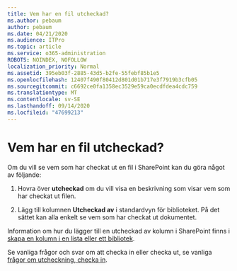 ```yaml
---
title: Vem har en fil utcheckad?
ms.author: pebaum
author: pebaum
ms.date: 04/21/2020
ms.audience: ITPro
ms.topic: article
ms.service: o365-administration
ROBOTS: NOINDEX, NOFOLLOW
localization_priority: Normal
ms.assetid: 395eb03f-2885-43d5-b2fe-55febf85b1e5
ms.openlocfilehash: 12407f490f80412d801d01b717e3f7919b3cfb05
ms.sourcegitcommit: c6692ce0fa1358ec3529e59ca0ecdfdea4cdc759
ms.translationtype: MT
ms.contentlocale: sv-SE
ms.lasthandoff: 09/14/2020
ms.locfileid: "47699213"
---
```

# <a name="who-has-a-file-checked-out"></a>Vem har en fil utcheckad?

Om du vill se vem som har checkat ut en fil i SharePoint kan du göra något av följande:
  
1. Hovra över **utcheckad** om du vill visa en beskrivning som visar vem som har checkat ut filen. 
    
2. Lägg till kolumnen **Utcheckad av** i standardvyn för biblioteket. På det sättet kan alla enkelt se vem som har checkat ut dokumentet. 
    
Information om hur du lägger till en utcheckad av kolumn i SharePoint finns i [skapa en kolumn i en lista eller ett bibliotek](https://go.microsoft.com/fwlink/?linkid=2019591). 
  
Se vanliga frågor och svar om att checka in eller checka ut, se vanliga [frågor om utcheckning, checka in](https://go.microsoft.com/fwlink/?linkid=2018786).
  


